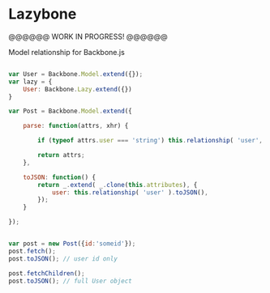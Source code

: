 Lazybone
========

@@@@@@ WORK IN PROGRESS! @@@@@@

Model relationship for Backbone.js

```javascript

var User = Backbone.Model.extend({});
var lazy = {
	User: Backbone.Lazy.extend({})
}

var Post = Backbone.Model.extend({

	parse: function(attrs, xhr) {

		if (typeof attrs.user === 'string') this.relationship( 'user', new lazy.User(attrs.user) );

		return attrs;
	},

	toJSON: function() {
		return _.extend( _.clone(this.attributes), {
			user: this.relationship( 'user' ).toJSON(),
		});
	}

});

```

```javascript

var post = new Post({id:'someid'});
post.fetch();
post.toJSON(); // user id only

post.fetchChildren();
post.toJSON(); // full User object

```
